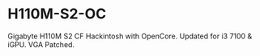 # H110M-S2-OC
Gigabyte H110M S2 CF Hackintosh with OpenCore. Updated for i3 7100 &amp; iGPU. VGA Patched.
